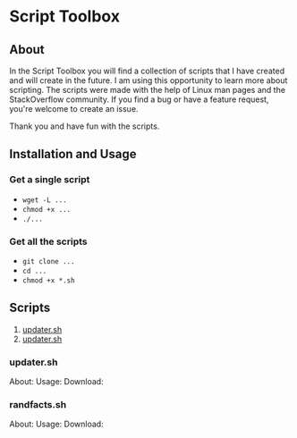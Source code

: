 # Script Toolbox

## About
In the Script Toolbox you will find a collection of scripts that I have created and will create in the future. I am using this opportunity to learn more about scripting. The scripts were made with the help of Linux man pages and the StackOverflow community. If you find a bug or have a feature request, you're welcome to create an issue.

Thank you and have fun with the scripts.

## Installation and Usage
### Get a single script
* `wget -L ...`
* `chmod +x ...`
* `./...`

### Get all the scripts
* `git clone ...`
* `cd ...`
* `chmod +x *.sh`

## Scripts
1. [updater.sh](#updater.sh)
2. [updater.sh](#updater.sh)

<a name="updater.sh"></a>
### updater.sh
About:
Usage:
Download:

<a name="updater.sh"></a>
### randfacts.sh
About:
Usage:
Download:
